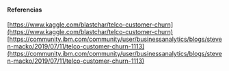#### Referencias
[https://www.kaggle.com/blastchar/telco-customer-churn](https://www.kaggle.com/blastchar/telco-customer-churn)
[https://community.ibm.com/community/user/businessanalytics/blogs/steven-macko/2019/07/11/telco-customer-churn-1113](https://community.ibm.com/community/user/businessanalytics/blogs/steven-macko/2019/07/11/telco-customer-churn-1113)
